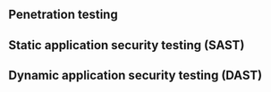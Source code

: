 ## Penetration testing

## Static application security testing (SAST)

## Dynamic application security testing (DAST)
